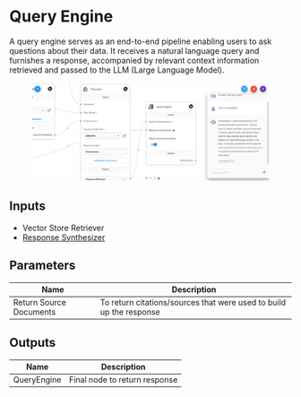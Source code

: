 # Query Engine

A query engine serves as an end-to-end pipeline enabling users to ask questions about their data. It receives a natural language query and furnishes a response, accompanied by relevant context information retrieved and passed to the LLM (Large Language Model).

<figure><img src="../../../.gitbook/assets/image (3) (1) (1) (1) (1) (1) (1) (2) (1).png" alt=""><figcaption></figcaption></figure>

## Inputs

* Vector Store Retriever
* [Response Synthesizer](../response-synthesizer/)

## Parameters

| Name                    | Description                                                         |
| ----------------------- | ------------------------------------------------------------------- |
| Return Source Documents | To return citations/sources that were used to build up the response |

## Outputs

| Name        | Description                   |
| ----------- | ----------------------------- |
| QueryEngine | Final node to return response |
